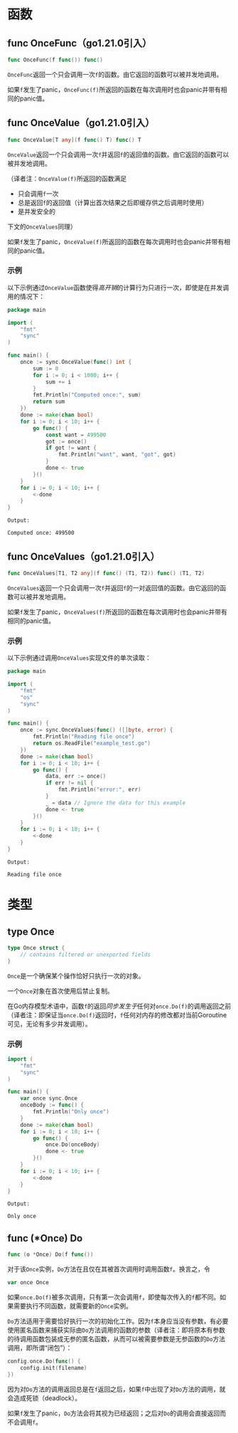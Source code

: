 # 函数

## func OnceFunc（go1.21.0引入）

```go
func OnceFunc(f func()) func()
```

`OnceFunc`返回一个只会调用一次`f`的函数。由它返回的函数可以被并发地调用。

如果`f`发生了panic，`OnceFunc(f)`所返回的函数在每次调用时也会panic并带有相同的panic值。

## func OnceValue（go1.21.0引入）

```go
func OnceValue[T any](f func() T) func() T
```

`OnceValue`返回一个只会调用一次`f`并返回`f`的返回值的函数。由它返回的函数可以被并发地调用。

（译者注：`OnceValue(f)`所返回的函数满足

- 只会调用`f`一次
- 总是返回`f`的返回值（计算出首次结果之后即缓存供之后调用时使用）
- 是并发安全的

下文的`OnceValues`同理）

如果`f`发生了panic，`OnceValue(f)`所返回的函数在每次调用时也会panic并带有相同的panic值。

### 示例

以下示例通过`OnceValue`函数使得*高开销*的计算行为只进行一次，即使是在并发调用的情况下：

```go
package main

import (
    "fmt"
    "sync"
)

func main() {
    once := sync.OnceValue(func() int {
        sum := 0
        for i := 0; i < 1000; i++ {
            sum += i
        }
        fmt.Println("Computed once:", sum)
        return sum
    })
    done := make(chan bool)
    for i := 0; i < 10; i++ {
        go func() {
            const want = 499500
            got := once()
            if got != want {
                fmt.Println("want", want, "got", got)
            }
            done <- true
        }()
    }
    for i := 0; i < 10; i++ {
        <-done
    }
}
```

```text
Output:

Computed once: 499500
```

## func OnceValues（go1.21.0引入）

```go
func OnceValues[T1, T2 any](f func() (T1, T2)) func() (T1, T2)
```

`OnceValues`返回一个只会调用一次`f`并返回`f`的一对返回值的函数。由它返回的函数可以被并发地调用。

如果`f`发生了panic，`OnceValues(f)`所返回的函数在每次调用时也会panic并带有相同的panic值。

### 示例

以下示例通过调用`OnceValues`实现文件的单次读取：

```go
package main

import (
    "fmt"
    "os"
    "sync"
)

func main() {
    once := sync.OnceValues(func() ([]byte, error) {
        fmt.Println("Reading file once")
        return os.ReadFile("example_test.go")
    })
    done := make(chan bool)
    for i := 0; i < 10; i++ {
        go func() {
            data, err := once()
            if err != nil {
                fmt.Println("error:", err)
            }
            _ = data // Ignore the data for this example
            done <- true
        }()
    }
    for i := 0; i < 10; i++ {
        <-done
    }
}
```

```text
Output:

Reading file once
```

# 类型

## type Once

```go
type Once struct {
    // contains filtered or unexported fields
}
```

`Once`是一个确保某个操作恰好只执行一次的对象。

一个`Once`对象在首次使用后禁止复制。

在Go内存模型术语中，函数`f`的返回*同步发生于*任何对`once.Do(f)`的调用返回之前（译者注：即保证当`once.Do(f)`返回时，`f`任何对内存的修改都对当前Goroutine可见，无论有多少并发调用）。

### 示例

```go
import (
    "fmt"
    "sync"
)

func main() {
    var once sync.Once
    onceBody := func() {
        fmt.Println("Only once")
    }
    done := make(chan bool)
    for i := 0; i < 10; i++ {
        go func() {
            once.Do(onceBody)
            done <- true
        }()
    }
    for i := 0; i < 10; i++ {
        <-done
    }
}
```

```text
Output:

Only once
```

## func (*Once) Do

```go
func (o *Once) Do(f func())
```

对于该`Once`实例，`Do`方法在且仅在其被首次调用时调用函数`f`。换言之，令

```go
var once Once
```

如果`once.Do(f)`被多次调用，只有第一次会调用`f`，即使每次传入的`f`都不同。如果需要执行不同函数，就需要新的`Once`实例。

`Do`方法适用于需要恰好执行一次的初始化工作。因为`f`本身应当没有参数，有必要使用匿名函数来捕获实际由`Do`方法调用的函数的参数（译者注：即将原本有参数的待调用函数包装成无参的匿名函数，从而可以被需要参数是无参函数的`Do`方法调用，即所谓“闭包”）：

```go
config.once.Do(func() {
    config.init(filename)
})
```

因为对`Do`方法的调用返回总是在`f`返回之后，如果`f`中出现了对`Do`方法的调用，就会造成死锁（deadlock）。

如果`f`发生了panic，`Do`方法会将其视为已经返回；之后对`Do`的调用会直接返回而不会调用`f`。
